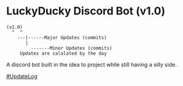 # LuckyDucky Discord Bot (v1.0)
```
(v1.0)
  ^  ^ 
	---|------Major Updates (commits)
	   |
		 -------Minor Updates (commits)
	 Updates are calalated by the day 
```

A discord bot built in the idea to project while still having a silly side.

[#UpdateLog](/docs/UpdateLogs.md)
